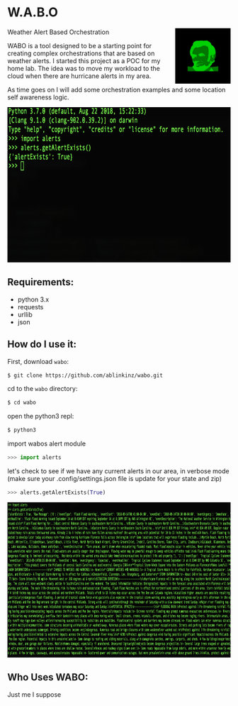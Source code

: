 # W.A.B.O
Weather Alert Based Orchestration
<img src="./img/ablinkin.png" align="right"
     title="Ablinkin logo" width="125" height="125">

WABO is a tool designed to be a starting point for creating complex orchestrations
that are based on weather alerts. I started this project as a POC for my home lab.
The idea was to move my workload to the cloud when there are hurricane alerts in my area.

As time goes on I will add some orchestration examples and some location self awareness logic.


<p align="center">
  <img src="./img/getAlertExists.png" alt="WABO Example"
       width="700" height="350">
</p>

## Requirements:
* python 3.x
* requests
* urllib
* json

## How do I use it:
First, download `wabo`:

```sh
$ git clone https://github.com/ablinkinz/wabo.git
```
cd to the `wabo` directory:

```sh
$ cd wabo
```

open the python3 repl:
```sh
$ python3
```

import wabos alert module
```python
>>> import alerts
```

let's check to see if we have any current alerts in our area, in verbose mode
(make sure your .config/settings.json file is update for your state and zip)
```python
>>> alerts.getAlertExists(True)
```
<p align="center">
  <img src="./img/getAlertExistsVerbose.png" alt="WABO Example"
       width="700" height="350">
</p>

[ablinkin]:                         ./img/ablinkin.png

## Who Uses WABO:
Just me I suppose
